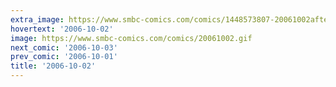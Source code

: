 ```yaml
---
extra_image: https://www.smbc-comics.com/comics/1448573807-20061002after.png
hovertext: '2006-10-02'
image: https://www.smbc-comics.com/comics/20061002.gif
next_comic: '2006-10-03'
prev_comic: '2006-10-01'
title: '2006-10-02'
---
```


